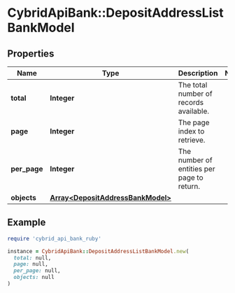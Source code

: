 # CybridApiBank::DepositAddressListBankModel

## Properties

| Name | Type | Description | Notes |
| ---- | ---- | ----------- | ----- |
| **total** | **Integer** | The total number of records available. |  |
| **page** | **Integer** | The page index to retrieve. |  |
| **per_page** | **Integer** | The number of entities per page to return. |  |
| **objects** | [**Array&lt;DepositAddressBankModel&gt;**](DepositAddressBankModel.md) |  |  |

## Example

```ruby
require 'cybrid_api_bank_ruby'

instance = CybridApiBank::DepositAddressListBankModel.new(
  total: null,
  page: null,
  per_page: null,
  objects: null
)
```

